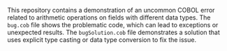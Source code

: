 This repository contains a demonstration of an uncommon COBOL error related to arithmetic operations on fields with different data types. The `bug.cob` file shows the problematic code, which can lead to exceptions or unexpected results. The `bugSolution.cob` file demonstrates a solution that uses explicit type casting or data type conversion to fix the issue.